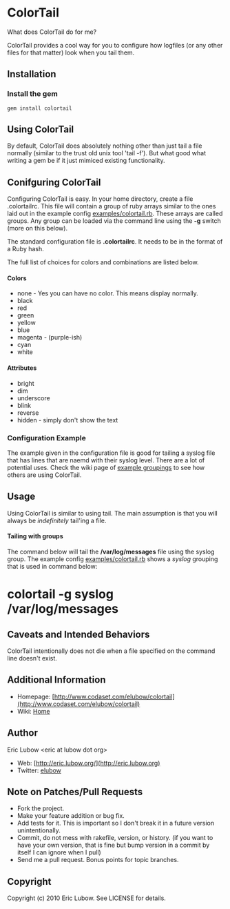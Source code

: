 # ColorTail #

What does ColorTail do for me?

ColorTail provides a cool way for you to configure how logfiles (or any other files for that matter) look when you tail them.

## Installation ##

### Install the gem ##
    gem install colortail

## Using ColorTail ##

By default, ColorTail does absolutely nothing other than just tail a file normally (similar to the trust old unix tool 'tail -f').  But what good what writing a gem be if it just mimiced existing functionality.

## Conifguring ColorTail ##

Configuring ColorTail is easy.  In your home directory, create a file .colortailrc.  This file will contain a group of ruby arrays similar to the ones laid out in the example config [examples/colortail.rb](http://www.codaset.com/elubow/colortail/source/master/blob/examples/colortail.rb).  These arrays are called groups.  Any group can be loaded via the command line using the **-g** switch (more on this below).

The standard configuration file is **.colortailrc**.  It needs to be in the format of a Ruby hash.

The full list of choices for colors and combinations are listed below.

#### Colors ####

 * none - Yes you can have no color.  This means display normally.
 * black
 * red
 * green
 * yellow
 * blue
 * magenta - (purple-ish)
 * cyan
 * white

#### Attributes ####

 * bright
 * dim
 * underscore
 * blink
 * reverse
 * hidden - simply don't show the text

### Configuration Example ###

The example given in the configuration file is good for tailing a syslog file that has lines that are naemd with their syslog level. There are a lot of potential uses.  Check the wiki page of [example groupings](http://www.codaset.com/elubow/colortail/wiki/example-groupings) to see how others are using ColorTail.

## Usage ##

Using ColorTail is similar to using tail. The main assumption is that you will always be _indefinitely_ tail'ing a file.

#### Tailing with groups

The command below will tail the **/var/log/messages** file using the syslog group. The example config [examples/colortail.rb](http://www.codaset.com/elubow/colortail/source/master/blob/examples/colortail.rb) shows a _syslog_ grouping that is used in command below:

   # colortail -g syslog /var/log/messages

## Caveats and Intended Behaviors ##

ColorTail intentionally does not die when a file specified on the command line doesn't exist.

## Additional Information ##

  * Homepage: [http://www.codaset.com/elubow/colortail](http://www.codaset.com/elubow/colortail)
  * Wiki: [Home](http://www.codaset.com/elubow/colortail/wiki)

## Author ##

Eric Lubow &lt;eric at lubow dot org&gt;

  * Web: [http://eric.lubow.org/](http://eric.lubow.org)
  * Twitter: [elubow](http://twitter.com/elubow)

## Note on Patches/Pull Requests
 
  * Fork the project.
  * Make your feature addition or bug fix.
  * Add tests for it. This is important so I don't break it in a
    future version unintentionally.
  * Commit, do not mess with rakefile, version, or history.
    (if you want to have your own version, that is fine but bump version in a commit by itself I can ignore when I pull)
  * Send me a pull request. Bonus points for topic branches.

## Copyright

Copyright (c) 2010 Eric Lubow. See LICENSE for details.
